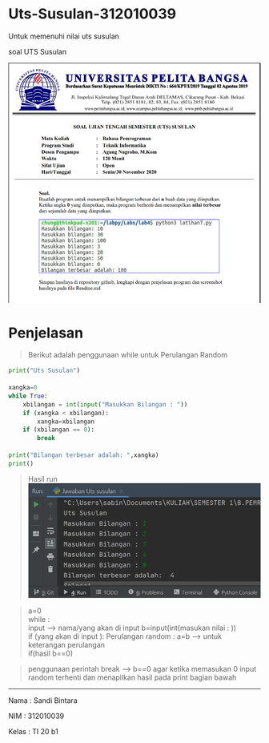 # Uts-Susulan-312010039
Untuk memenuhi nilai uts susulan

soal UTS Susulan

![Foto/soaluts2](Foto/soaluts2.PNG)

# Penjelasan

> Berikut adalah penggunaan while untuk Perulangan Random
```python
print("Uts Susulan")

xangka=0
while True:
    xbilangan = int(input("Masukkan Bilangan : "))
    if (xangka < xbilangan):
        xangka=xbilangan
    if (xbilangan == 0):
        break

print("Bilangan terbesar adalah: ",xangka)
print()
```

> Hasil run
![hasil run](Foto/hasilrun.PNG)


> a=0
<br>while :
<br>input --> nama/yang akan di input b=input(int(masukan nilai : ))
<br>if (yang akan di input ): Perulangan random : a=b --> untuk keterangan perulangan
<br>if(hasil b==0)

> penggunaan perintah break --> b==0 agar ketika memasukan 0 input random terhenti dan menapilkan hasil pada print bagian bawah

--------------------------------------------------------------------------
Nama    : Sandi Bintara

NIM     : 312010039

Kelas   : TI 20 b1